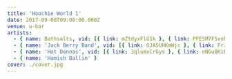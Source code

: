 ```yaml
---
title: 'Hoochie World 1'
date: 2017-09-08T09:00:00.000Z
venue: u-bar
artists:
  - { name: Bathsalts, vid: [{ link: mZtdyxFlG1k }, { link: PFESM7F5xok }, { link: qPtoR59jaLg }] }
  - { name: 'Jack Berry Band', vid: [{ link: OJA5UHKmWjc }, { link: Frzferhr4SY }, { link: NoXHp0uLQ6E }, { link: Bb3Pe1fmKts }] }
  - { name: 'Hot Donnas', vid: [{ link: 3qlumxCrGys }, { link: eNGu8KiB0vQ }] }
  - { name: 'Hamish Ballin' }
cover: ./cover.jpg
---
```

